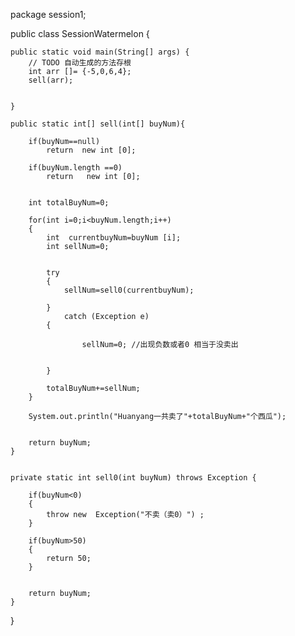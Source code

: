 package session1;

public class SessionWatermelon {

	public static void main(String[] args) {
		// TODO 自动生成的方法存根
		int arr []= {-5,0,6,4};
		sell(arr);
		
		
	}

	public static int[] sell(int[] buyNum){
		
		if(buyNum==null) 
			return  new int [0]; 
		
		if(buyNum.length ==0)
			return   new int [0];	
		
	
		int totalBuyNum=0;
		
		for(int i=0;i<buyNum.length;i++)
		{
			int  currentbuyNum=buyNum [i];
			int sellNum=0;
			
			
			try
			{
				sellNum=sell0(currentbuyNum);
			
			}
				catch (Exception e) 
			{
				
					sellNum=0; //出现负数或者0 相当于没卖出
			     
			     	 
			}
			
			totalBuyNum+=sellNum;
		}
		
		System.out.println("Huanyang一共卖了"+totalBuyNum+"个西瓜");
		
		
		return buyNum;
	}
	
	
	private static int sell0(int buyNum) throws Exception {
		
		if(buyNum<0)
		{
			throw new  Exception("不卖（卖0）") ;
		}
		
		if(buyNum>50)
		{
			return 50;
		}
	
		
		return buyNum;
	}
}
